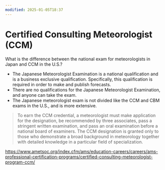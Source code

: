 ```yaml
---
modified: 2025-01-05T18:37
---
```

# Certified Consulting Meteorologist (CCM)

What is the difference between the national exam for meteorologists in Japan and CCM in the U.S.?

- The Japanese Meteorologist Examination is a national qualification and is a business exclusive qualification. Specifically, this qualification is required in order to make and publish forecasts.  
- There are no qualifications for the Japanese Meteorologist Examination, and anyone can take the exam.  
- The Japanese meteorologist exam is not divided like the CCM and CBM exams in the U.S., and is more extensive.  

> To earn the CCM credential, a meteorologist must make application for the designation, be recommended by three associates, pass a stringent written examination, and pass an oral examination before a national board of examiners. The CCM designation is granted only to those who demonstrate a broad background in meteorology together with detailed knowledge in a particular field of specialization.

https://www.ametsoc.org/index.cfm/ams/education-careers/careers/ams-professional-certification-programs/certified-consulting-meteorologist-program-ccm/